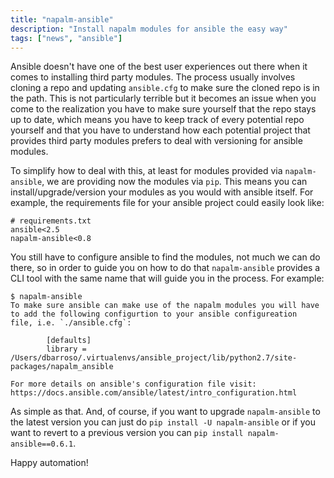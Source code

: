 ```yaml
---
title: "napalm-ansible"
description: "Install napalm modules for ansible the easy way"
tags: ["news", "ansible"]
---
```


Ansible doesn't have one of the best user experiences out there when it comes to installing third party modules. The process usually involves cloning a repo and updating `ansible.cfg` to make sure the cloned repo is in the path. This is not particularly terrible but it becomes an issue when you come to the realization you have to make sure yourself that the repo stays up to date, which means you have to keep track of every potential repo yourself and that you have to understand how each potential project that provides third party modules prefers to deal with versioning for ansible modules.

<!--more-->

To simplify how to deal with this, at least for modules provided via `napalm-ansible`, we are providing now the modules via `pip`. This means you can install/upgrade/version your modules as you would with ansible itself. For example, the requirements file for your ansible project could easily look like:

	# requirements.txt
	ansible<2.5
	napalm-ansible<0.8

You still have to configure ansible to find the modules, not much we can do there, so in order to guide you on how to do that `napalm-ansible` provides a CLI tool with the same name that will guide you in the process. For example:

	$ napalm-ansible
	To make sure ansible can make use of the napalm modules you will have
	to add the following configurtion to your ansible configureation
	file, i.e. `./ansible.cfg`:

			[defaults]
			library = /Users/dbarroso/.virtualenvs/ansible_project/lib/python2.7/site-packages/napalm_ansible

	For more details on ansible's configuration file visit:
	https://docs.ansible.com/ansible/latest/intro_configuration.html

As simple as that. And, of course, if you want to upgrade `napalm-ansible` to the latest version you can just do `pip install -U napalm-ansible` or if you want to revert to a previous version you can `pip install napalm-ansible==0.6.1`.

Happy automation!
